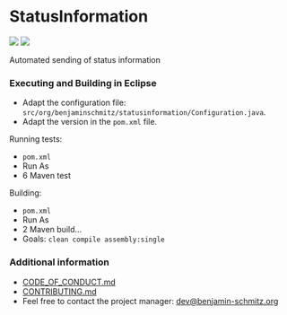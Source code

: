 # StatusInformation
![](https://github.com/bensofficial/StatusInformation/actions/workflows/tests.yml/badge.svg)
![](https://github.com/bensofficial/StatusInformation/actions/workflows/codeql-analysis.yml/badge.svg)

Automated sending of status information

### Executing and Building in Eclipse
- Adapt the configuration file: ``src/org/benjaminschmitz/statusinformation/Configuration.java``.
- Adapt the version in the ``pom.xml`` file.

Running tests:
- ``pom.xml``
- Run As
- 6 Maven test

Building: 
- ``pom.xml``
- Run As
- 2 Maven build...
- Goals: ``clean compile assembly:single``

### Additional information
- [CODE_OF_CONDUCT.md](https://github.com/bensofficial/StatusInformation/blob/main/.github/CODE_OF_CONDUCT.md)
- [CONTRIBUTING.md](https://github.com/bensofficial/StatusInformation/blob/main/.github/CONTRIBUTING.md)
- Feel free to contact the project manager: dev@benjamin-schmitz.org
